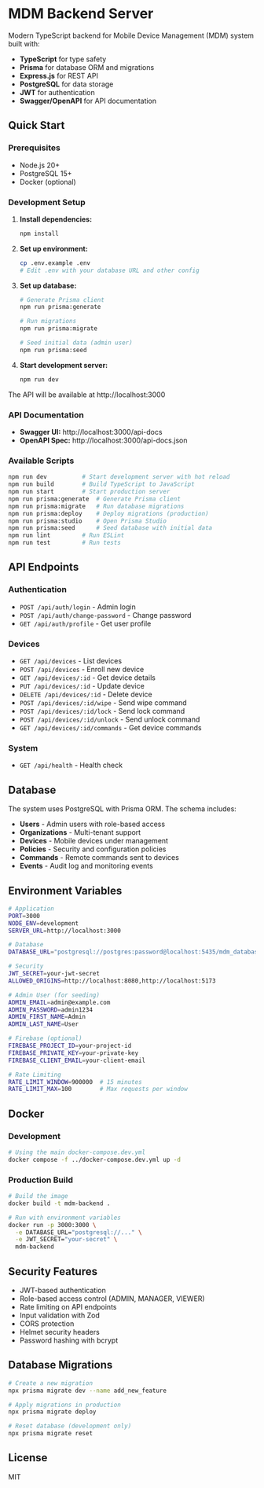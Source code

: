 # MDM Backend Server

Modern TypeScript backend for Mobile Device Management (MDM) system built with:

- **TypeScript** for type safety
- **Prisma** for database ORM and migrations
- **Express.js** for REST API
- **PostgreSQL** for data storage
- **JWT** for authentication
- **Swagger/OpenAPI** for API documentation

## Quick Start

### Prerequisites

- Node.js 20+
- PostgreSQL 15+
- Docker (optional)

### Development Setup

1. **Install dependencies:**
   ```bash
   npm install
   ```

2. **Set up environment:**
   ```bash
   cp .env.example .env
   # Edit .env with your database URL and other config
   ```

3. **Set up database:**
   ```bash
   # Generate Prisma client
   npm run prisma:generate
   
   # Run migrations
   npm run prisma:migrate
   
   # Seed initial data (admin user)
   npm run prisma:seed
   ```

4. **Start development server:**
   ```bash
   npm run dev
   ```

The API will be available at http://localhost:3000

### API Documentation

- **Swagger UI:** http://localhost:3000/api-docs
- **OpenAPI Spec:** http://localhost:3000/api-docs.json

### Available Scripts

```bash
npm run dev          # Start development server with hot reload
npm run build        # Build TypeScript to JavaScript
npm run start        # Start production server
npm run prisma:generate  # Generate Prisma client
npm run prisma:migrate   # Run database migrations
npm run prisma:deploy    # Deploy migrations (production)
npm run prisma:studio    # Open Prisma Studio
npm run prisma:seed      # Seed database with initial data
npm run lint         # Run ESLint
npm run test         # Run tests
```

## API Endpoints

### Authentication
- `POST /api/auth/login` - Admin login
- `POST /api/auth/change-password` - Change password
- `GET /api/auth/profile` - Get user profile

### Devices
- `GET /api/devices` - List devices
- `POST /api/devices` - Enroll new device
- `GET /api/devices/:id` - Get device details
- `PUT /api/devices/:id` - Update device
- `DELETE /api/devices/:id` - Delete device
- `POST /api/devices/:id/wipe` - Send wipe command
- `POST /api/devices/:id/lock` - Send lock command
- `POST /api/devices/:id/unlock` - Send unlock command
- `GET /api/devices/:id/commands` - Get device commands

### System
- `GET /api/health` - Health check

## Database

The system uses PostgreSQL with Prisma ORM. The schema includes:

- **Users** - Admin users with role-based access
- **Organizations** - Multi-tenant support
- **Devices** - Mobile devices under management
- **Policies** - Security and configuration policies
- **Commands** - Remote commands sent to devices
- **Events** - Audit log and monitoring events

## Environment Variables

```bash
# Application
PORT=3000
NODE_ENV=development
SERVER_URL=http://localhost:3000

# Database
DATABASE_URL="postgresql://postgres:password@localhost:5435/mdm_database?schema=public"

# Security
JWT_SECRET=your-jwt-secret
ALLOWED_ORIGINS=http://localhost:8080,http://localhost:5173

# Admin User (for seeding)
ADMIN_EMAIL=admin@example.com
ADMIN_PASSWORD=admin1234
ADMIN_FIRST_NAME=Admin
ADMIN_LAST_NAME=User

# Firebase (optional)
FIREBASE_PROJECT_ID=your-project-id
FIREBASE_PRIVATE_KEY=your-private-key
FIREBASE_CLIENT_EMAIL=your-client-email

# Rate Limiting
RATE_LIMIT_WINDOW=900000  # 15 minutes
RATE_LIMIT_MAX=100        # Max requests per window
```

## Docker

### Development
```bash
# Using the main docker-compose.dev.yml
docker compose -f ../docker-compose.dev.yml up -d
```

### Production Build
```bash
# Build the image
docker build -t mdm-backend .

# Run with environment variables
docker run -p 3000:3000 \
  -e DATABASE_URL="postgresql://..." \
  -e JWT_SECRET="your-secret" \
  mdm-backend
```

## Security Features

- JWT-based authentication
- Role-based access control (ADMIN, MANAGER, VIEWER)
- Rate limiting on API endpoints
- Input validation with Zod
- CORS protection
- Helmet security headers
- Password hashing with bcrypt

## Database Migrations

```bash
# Create a new migration
npx prisma migrate dev --name add_new_feature

# Apply migrations in production
npx prisma migrate deploy

# Reset database (development only)
npx prisma migrate reset
```

## License

MIT
